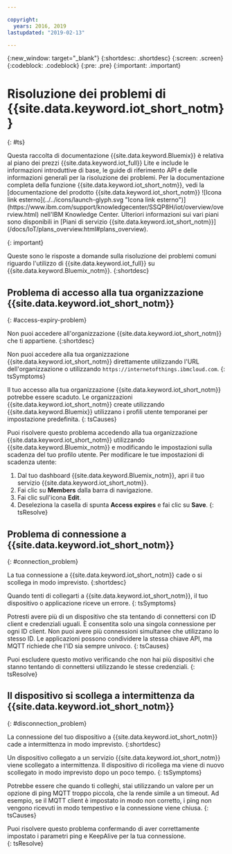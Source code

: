 ```yaml
---

copyright:
  years: 2016, 2019
lastupdated: "2019-02-13"

---
```


{:new_window: target="\_blank"}
{:shortdesc: .shortdesc}
{:screen: .screen}
{:codeblock: .codeblock}
{:pre: .pre}
{:important: .important}

# Risoluzione dei problemi di {{site.data.keyword.iot_short_notm}}
{: #ts}

<p>Questa raccolta di documentazione {{site.data.keyword.Bluemix}} è relativa al piano dei prezzi {{site.data.keyword.iot_full}} Lite e include le informazioni introduttive di base, le guide di riferimento API e delle informazioni generali per la risoluzione dei problemi.
Per la documentazione completa della funzione {{site.data.keyword.iot_short_notm}}, vedi la [documentazione del prodotto {{site.data.keyword.iot_short_notm}} ![Icona link esterno](../../icons/launch-glyph.svg "Icona link esterno")](https://www.ibm.com/support/knowledgecenter/SSQP8H/iot/overview/overview.html) nell'IBM Knowledge Center. Ulteriori informazioni sui vari piani sono disponibili in [Piani di servizio {{site.data.keyword.iot_short_notm}}](/docs/IoT/plans_overview.html#plans_overview). 
</p>
{: important}

Queste sono le risposte a domande sulla risoluzione dei problemi comuni riguardo l'utilizzo di {{site.data.keyword.iot_full}} su {{site.data.keyword.Bluemix_notm}}.
{:shortdesc}

## Problema di accesso alla tua organizzazione {{site.data.keyword.iot_short_notm}}
{: #access-expiry-problem}

Non puoi accedere all'organizzazione {{site.data.keyword.iot_short_notm}} che ti appartiene.
{:shortdesc}

Non puoi accedere alla tua organizzazione {{site.data.keyword.iot_short_notm}} direttamente utilizzando l'URL dell'organizzazione o utilizzando `https://internetofthings.ibmcloud.com`.
{: tsSymptoms}

Il tuo accesso alla tua organizzazione {{site.data.keyword.iot_short_notm}} potrebbe essere scaduto. Le organizzazioni {{site.data.keyword.iot_short_notm}} create utilizzando {{site.data.keyword.Bluemix}} utilizzano i profili utente temporanei per impostazione predefinita.
{: tsCauses}

Puoi risolvere questo problema accedendo alla tua organizzazione {{site.data.keyword.iot_short_notm}} utilizzando {{site.data.keyword.Bluemix_notm}} e modificando le impostazioni sulla scadenza del tuo profilo utente. Per modificare le tue impostazioni di scadenza utente:

1. Dal tuo dashboard {{site.data.keyword.Bluemix_notm}}, apri il tuo servizio {{site.data.keyword.iot_short_notm}}.
2. Fai clic su **Members** dalla barra di navigazione.
3. Fai clic sull'icona **Edit**.
4. Deseleziona la casella di spunta **Access expires** e fai clic su **Save**.
{: tsResolve}

## Problema di connessione a {{site.data.keyword.iot_short_notm}}
{: #connection_problem}

La tua connessione a {{site.data.keyword.iot_short_notm}} cade o si scollega in modo imprevisto.
{:shortdesc}

Quando tenti di collegarti a {{site.data.keyword.iot_short_notm}}, il tuo dispositivo o applicazione riceve un errore.
{: tsSymptoms}

Potresti avere più di un dispositivo che sta tentando di connettersi con ID client e credenziali uguali. È consentita solo una singola connessione per ogni ID client. Non puoi avere più connessioni simultanee che utilizzano lo stesso ID. Le applicazioni possono condividere la stessa chiave API, ma MQTT richiede che l'ID sia sempre univoco.
{: tsCauses}

Puoi escludere questo motivo verificando che non hai più dispositivi che stanno tentando di connettersi utilizzando le stesse credenziali.
{: tsResolve}

## Il dispositivo si scollega a intermittenza da {{site.data.keyword.iot_short_notm}}
{: #disconnection_problem}

La connessione del tuo dispositivo a {{site.data.keyword.iot_short_notm}} cade a intermittenza in modo imprevisto.
{:shortdesc}

Un dispositivo collegato a un servizio {{site.data.keyword.iot_short_notm}} viene scollegato a intermittenza. Il dispositivo di ricollega ma viene di nuovo scollegato in modo imprevisto dopo un poco tempo.
{: tsSymptoms}

Potrebbe essere che quando ti colleghi, stai utilizzando un valore per un opzione di ping MQTT troppo piccola, che la rende simile a un timeout. Ad esempio, se il MQTT client è impostato in modo non corretto, i ping non vengono ricevuti in modo tempestivo e la connessione viene chiusa.
{: tsCauses}

Puoi risolvere questo problema confermando di aver correttamente impostato i parametri ping e KeepAlive per la tua connessione.   
{: tsResolve}

